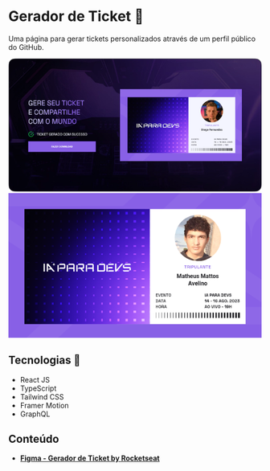# Gerador de Ticket 🎫

Uma página para gerar tickets personalizados através de um perfil público do GitHub.

![](./src/assets/app-preview.png)
![Ticket Preview](./src/assets/ticket-preview.png)

## Tecnologias 🚀

- React JS
- TypeScript
- Tailwind CSS
- Framer Motion
- GraphQL

## Conteúdo

- [**Figma - Gerador de Ticket by Rocketseat**](https://www.figma.com/community/file/1273622271836473382/Gerador-de-Ticket-Desafio-33)